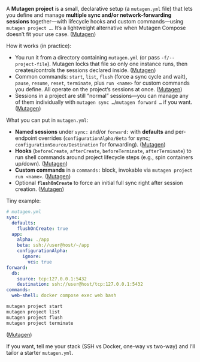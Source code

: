 A **Mutagen project** is a small, declarative setup (a `mutagen.yml` file) that lets you define and manage **multiple sync and/or network-forwarding sessions** together—with lifecycle hooks and custom commands—using `mutagen project …`. It’s a lightweight alternative when Mutagen Compose doesn’t fit your use case. ([Mutagen][1])

How it works (in practice):

- You run it from a directory containing `mutagen.yml` (or pass `-f/--project-file`). Mutagen locks that file so only one instance runs, then creates/controls the sessions declared inside. ([Mutagen][1])
- Common commands: `start`, `list`, `flush` (force a sync cycle and wait), `pause`, `resume`, `reset`, `terminate`, plus `run <name>` for custom commands you define. All operate on the project’s sessions at once. ([Mutagen][1])
- Sessions in a project are still “normal” sessions—you can manage any of them individually with `mutagen sync …`/`mutagen forward …` if you want. ([Mutagen][1])

What you can put in `mutagen.yml`:

- **Named sessions** under `sync:` and/or `forward:` with **defaults** and per-endpoint overrides (`configurationAlpha/Beta` for sync; `configurationSource/Destination` for forwarding). ([Mutagen][1])
- **Hooks** (`beforeCreate`, `afterCreate`, `beforeTerminate`, `afterTerminate`) to run shell commands around project lifecycle steps (e.g., spin containers up/down). ([Mutagen][1])
- **Custom commands** in a `commands:` block, invokable via `mutagen project run <name>`. ([Mutagen][1])
- Optional **`flushOnCreate`** to force an initial full sync right after session creation. ([Mutagen][1])

Tiny example:

```yaml
# mutagen.yml
sync:
  defaults:
    flushOnCreate: true
  app:
    alpha: ./app
    beta: ssh://user@host/~/app
    configurationAlpha:
      ignore:
        vcs: true
forward:
  db:
    source: tcp:127.0.0.1:5432
    destination: ssh://user@host/tcp:127.0.0.1:5432
commands:
  web-shell: docker compose exec web bash
```

```bash
mutagen project start
mutagen project list
mutagen project flush
mutagen project terminate
```

([Mutagen][1])

If you want, tell me your stack (SSH vs Docker, one-way vs two-way) and I’ll tailor a starter `mutagen.yml`.

[1]: https://mutagen.io/documentation/orchestration/projects/ "Projects | Mutagen
"
